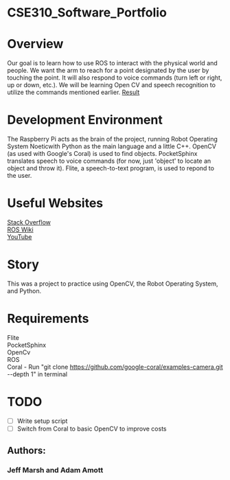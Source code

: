 # CSE310_Software_Portfolio

# Overview
Our goal is to learn how to use ROS to interact with the physical world and 
people. We want the arm to reach for a point designated by the user by touching
the point. It will also respond to voice commands (turn left or right, up or 
down, etc.). We will be learning Open CV and speech recognition to utilize the
commands mentioned earlier.
[Result](https://www.youtube.com/watch?v=cv7r70pevNQ)

# Development Environment
The Raspberry Pi acts as the brain of the project, running Robot Operating 
System Noeticwith Python as the main language and a little C++. OpenCV (as used
with Google's Coral) is used to find objects. PocketSphinx translates speech to voice 
commands (for now, just 'object' to locate an object and throw it). Flite, a speech-to-text
program, is used to repond to the user. 

# Useful Websites
[Stack Overflow](https://stackoverflow.com/)  
[ROS Wiki](http://wiki.ros.org/Documentation)  
[YouTube](https://youtube.com)

# Story
This was a project to practice using OpenCV, the Robot Operating System, and Python. 

# Requirements
Flite  
PocketSphinx  
OpenCv  
ROS  
Coral - Run "git clone https://github.com/google-coral/examples-camera.git --depth 1" in terminal

# TODO
- [ ] Write setup script
- [ ] Switch from Coral to basic OpenCV to improve costs

## Authors:
### Jeff Marsh and Adam Amott
